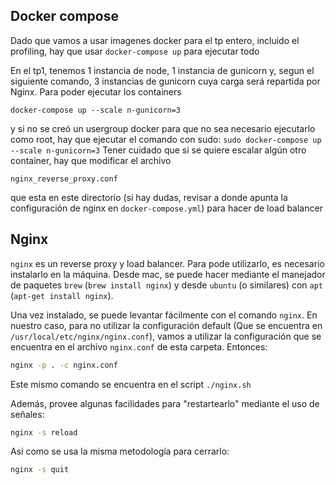 ## Docker compose
Dado que vamos a usar imagenes docker para el tp entero, incluido el profiling, hay que usar `docker-compose up` para ejecutar todo

En el tp1, tenemos 1 instancia de node, 1 instancia de gunicorn y, segun el siguiente comando, 3 instancias de gunicorn cuya carga será repartida por Nginx. Para poder ejecutar los containers

`docker-compose up --scale n-gunicorn=3`

y si no se creó un usergroup docker para que no sea necesario ejecutarlo como root, hay que ejecutar el comando con sudo: `sudo docker-compose up --scale n-gunicorn=3`
Tener cuidado que si se quiere escalar algún otro container, hay que modificar el archivo

`nginx_reverse_proxy.conf`

que esta en este directorio (si hay dudas, revisar a donde apunta la configuración de nginx en `docker-compose.yml`) para hacer de load balancer

## Nginx

`nginx` es un reverse proxy y load balancer. Para pode utilizarlo, es necesario instalarlo en la máquina. Desde mac, se puede hacer mediante el manejador de paquetes `brew` (`brew install nginx`) y desde `ubuntu` (o similares) con `apt` (`apt-get install nginx`).

Una vez instalado, se puede levantar fácilmente con el comando `nginx`. En nuestro caso, para no utilizar la configuración default (Que se encuentra en `/usr/local/etc/nginx/nginx.conf`), vamos a utilizar la configuración que se encuentra en el archivo `nginx.conf` de esta carpeta. Entonces:

```bash
nginx -p . -c nginx.conf
```

Este mismo comando se encuentra en el script `./nginx.sh`

Además, provee algunas facilidades para "restartearlo" mediante el uso de señales:

```bash
nginx -s reload
```

Así como se usa la misma metodología para cerrarlo:

```bash
nginx -s quit
```